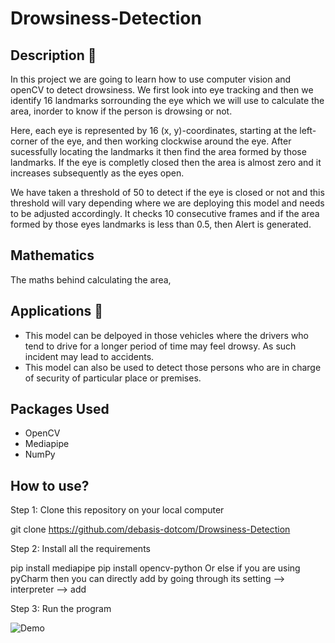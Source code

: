 # Drowsiness-Detection

## Description 📌
In this project we are going to learn how to use computer vision and openCV to detect drowsiness. We first look into eye tracking and then we identify 16 landmarks sorrounding the eye which we will use to calculate the area, inorder to know if the person is drowsing or not. 

Here, each eye is represented by 16 (x, y)-coordinates, starting at the left-corner of the eye, and then working clockwise around the eye. After sucessfully locating the landmarks it then find the area formed by those landmarks. If the eye is completly closed then the area is almost zero and it increases subsequently as the eyes open. 

We have taken a threshold of 50 to detect if the eye is closed or not and this threshold will vary depending where we are deploying this model and needs to be adjusted accordingly.
It checks 10 consecutive frames and if the area formed by those eyes landmarks is less than 0.5, then Alert is generated.

## Mathematics
The maths behind calculating the area,


## Applications 🎯
- This model can be delpoyed in those vehicles where the drivers who tend to drive for a longer period of time may feel drowsy. As such incident may lead to accidents.
- This model can also be used to detect those persons who are in charge of security of particular place or premises.

## Packages Used
- OpenCV
- Mediapipe
- NumPy

## How to use?
Step 1: Clone this repository on your local computer

git clone https://github.com/debasis-dotcom/Drowsiness-Detection

Step 2: Install all the requirements

pip install mediapipe
pip install opencv-python
Or else if you are using pyCharm then you can directly add by going through its setting --> interpreter --> add

Step 3: Run the program

![Demo](https://github.com/debasis-dotcom/Drowsiness-Detection/blob/main/SampleOutputVideo.gif)
